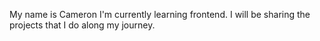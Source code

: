 My name is Cameron
I'm currently learning frontend.
I will be sharing the projects that I do along my journey. 


<!---
cam3ron14/cam3ron14 is a ✨ special ✨ repository because its `README.md` (this file) appears on your GitHub profile.
You can click the Preview link to take a look at your changes.
--->
